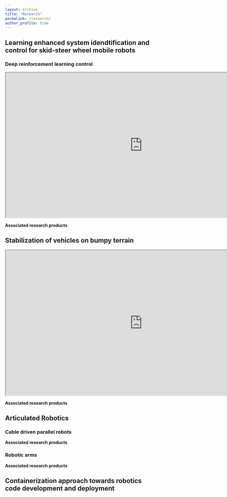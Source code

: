 ```yaml
---
layout: archive
title: "Research"
permalink: /research/
author_profile: true
---
```


## Learning enhanced system idendtification and control for skid-steer wheel mobile robots

### Deep reinforcement learning control
<iframe src="https://drive.google.com/file/d/15OgLxI7fIti-KspaqmniIypnsGHWD6w9/preview" width="900" height="480" allow="autoplay"></iframe>

**Associated research products**

## Stabilization of vehicles on bumpy terrain

<iframe src="https://drive.google.com/file/d/1NlVM-7oufR6W0oXX-_F-P897iKylaFEW/preview" width="900" height="480" allow="autoplay"></iframe>

**Associated research products**

## Articulated Robotics

### Cable driven parallel robots

**Associated research products**


### Robotic arms

**Associated research products**


## Containerization approach towards robotics code development and deployment

